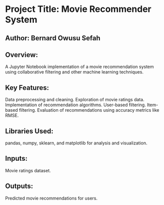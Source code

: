 # Project Title: Movie Recommender System
## Author: Bernard Owusu Sefah
## Overview:
A Jupyter Notebook implementation of a movie recommendation system using collaborative filtering and other machine learning techniques.

## Key Features:
Data preprocessing and cleaning.
Exploration of movie ratings data.
Implementation of recommendation algorithms.
User-based filtering.
Item-based filtering.
Evaluation of recommendations using accuracy metrics like RMSE.

## Libraries Used:
pandas, numpy, sklearn, and matplotlib for analysis and visualization.

## Inputs:
Movie ratings dataset.

## Outputs:
Predicted movie recommendations for users.
